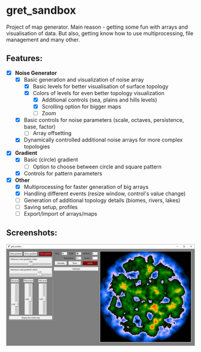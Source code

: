 # gret_sandbox

Project of map generator.
Main reason - getting some fun with arrays and visualisation of data. 
But also, getting know how to use multiprocessing, file management and many other.

## Features: 

* [x] **Noise Generator**
    * [x] Basic generation and visualization of noise array
        * [x] Basic levels for better visualisation of surface topology
        * [x] Colors of levels for even better topology visualization
            * [x] Additional controls (sea, plains and hills levels)
            * [x] Scrolling option for bigger maps
            * [ ] Zoom
    * [x] Basic controls for noise parameters (scale, octaves, persistence, base, factor)
        * [ ] Array offsetting
    * [x] Dynamically controlled additional noise arrays for more complex topologies

* [x] **Gradient**
    * [x] Basic (circle) gradient 
        * [ ] Option to choose between circle and square pattern
    * [x] Controls for pattern parameters

* [x] **Other**
    * [x] Multiprocessing for faster generation of big arrays
    * [x] Handling different events (resize window, control's value change)
    * [ ] Generation of additional topology details (biomes, rivers, lakes)
    * [ ] Saving setup, profiles
    * [ ] Export/Import of arrays/maps

## Screenshots:

![x](/images/screen%2026.10.2020%20controls%20for%20topology%20main%20levels.png)